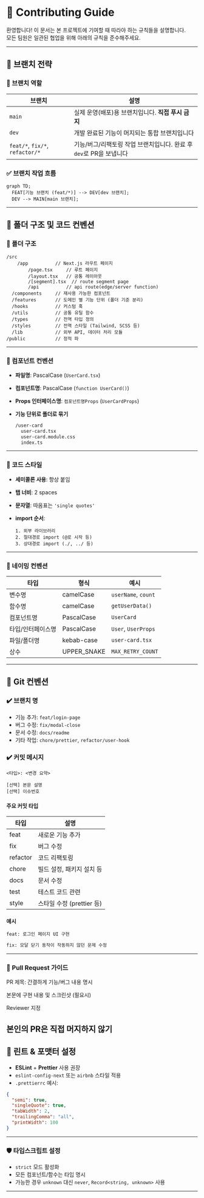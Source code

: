 # 🤝 Contributing Guide

환영합니다! 이 문서는 본 프로젝트에 기여할 때 따라야 하는 규칙들을 설명합니다.  
모든 팀원은 일관된 협업을 위해 아래의 규칙을 준수해주세요.

---

## 🚀 브랜치 전략

### 📌 브랜치 역할

| 브랜치 | 설명 |
|--------|------|
| `main` | 실제 운영(배포)용 브랜치입니다. **직접 푸시 금지** |
| `dev`  | 개발 완료된 기능이 머지되는 통합 브랜치입니다 |
| `feat/*`, `fix/*`, `refactor/*` | 기능/버그/리팩토링 작업 브랜치입니다. 완료 후 `dev`로 PR을 보냅니다 |

### ✅ 브랜치 작업 흐름

```mermaid
graph TD;
  FEAT[기능 브랜치 (feat/*)] --> DEV[dev 브랜치];
  DEV --> MAIN[main 브랜치];
```
---
## 📂 폴더 구조 및 코드 컨벤션
### 📁 폴더 구조

```
/src
	/app          // Next.js 라우트 페이지
		/page.tsx     // 루트 페이지
		/layout.tsx   // 공통 레이아웃
		/[segment].tsx  // route segment page
		/api          // api route(edge/server function)
  /components     // 재사용 가능한 컴포넌트
  /features       // 도메인 별 기능 단위 (폴더 기준 분리)
  /hooks          // 커스텀 훅
  /utils          // 공통 유틸 함수
  /types          // 전역 타입 정의
  /styles         // 전역 스타일 (Tailwind, SCSS 등)
  /lib            // 외부 API, 데이터 처리 모듈
/public           // 정적 파
```

---

### 🧱 컴포넌트 컨벤션

- **파일명**: PascalCase (`UserCard.tsx`)
- **컴포넌트명**: PascalCase (`function UserCard()`)
- **Props 인터페이스명**: `컴포넌트명Props` (`UserCardProps`)
- **기능 단위로 폴더로 묶기**
    
    ```bash
    /user-card
      user-card.tsx
      user-card.module.css
      index.ts
    
    ```
    

---

### 🧾 코드 스타일

- **세미콜론 사용**: 항상 붙임
- **탭 너비**: 2 spaces
- **문자열**: 따옴표는 `'single quotes'`
- **import 순서**:
    
    ```
    1. 외부 라이브러리
    2. 절대경로 import (@로 시작 등)
    3. 상대경로 import (./, ../ 등)
    
    ```
    

---

### 🧠 네이밍 컨벤션

| 타입 | 형식 | 예시 |
| --- | --- | --- |
| 변수명 | camelCase | `userName`, `count` |
| 함수명 | camelCase | `getUserData()` |
| 컴포넌트명 | PascalCase | `UserCard` |
| 타입/인터페이스명 | PascalCase | `User`, `UserProps` |
| 파일/폴더명 | kebab-case | `user-card.tsx` |
| 상수 | UPPER_SNAKE | `MAX_RETRY_COUNT` |

---

## 🔀 Git 컨벤션

### ✔️ 브랜치 명

- 기능 추가: `feat/login-page`
- 버그 수정: `fix/modal-close`
- 문서 수정: `docs/readme`
- 기타 작업: `chore/prettier`, `refactor/user-hook`

### ✔️ 커밋 메시지

```
<타입>: <변경 요약>

[선택] 본문 설명
[선택] 이슈번호

```

#### 주요 커밋 타입

| 타입 | 설명 |
| --- | --- |
| feat | 새로운 기능 추가 |
| fix | 버그 수정 |
| refactor | 코드 리팩토링 |
| chore | 빌드 설정, 패키지 설치 등 |
| docs | 문서 수정 |
| test | 테스트 코드 관련 |
| style | 스타일 수정 (prettier 등) |

#### 예시

```bash
feat: 로그인 페이지 UI 구현

fix: 모달 닫기 동작이 작동하지 않던 문제 수정

```

---
### 🙏 Pull Request 가이드
PR 제목: 간결하게 기능/버그 내용 명시

본문에 구현 내용 및 스크린샷 (필요시)

Reviewer 지정

본인의 PR은 직접 머지하지 않기
---

## 🔧 린트 & 포맷터 설정

- **ESLint** + **Prettier** 사용 권장
- `eslint-config-next` 또는 `airbnb` 스타일 적용
- `.prettierrc` 예시:

```json
{
  "semi": true,
  "singleQuote": true,
  "tabWidth": 2,
  "trailingComma": "all",
  "printWidth": 100
}

```

---

### 🛡️ 타입스크립트 설정

- `strict` 모드 활성화
- 모든 컴포넌트/함수는 타입 명시
- 가능한 경우 `unknown` 대신 `never`, `Record<string, unknown>` 사용

---
